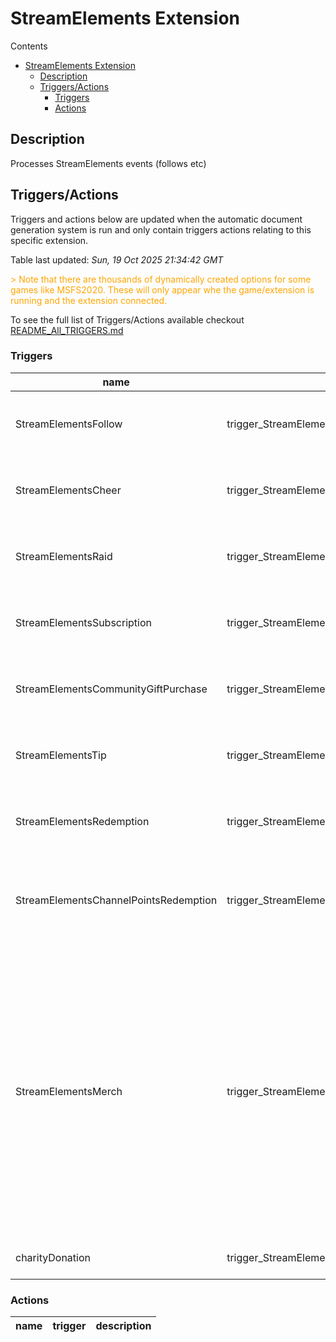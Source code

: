 
# StreamElements Extension

Contents

- [StreamElements Extension](#streamelements-extension)
  - [Description](#description)
  - [Triggers/Actions](#triggersactions)
    - [Triggers](#triggers)
    - [Actions](#actions)

## Description

Processes StreamElements events (follows etc)

## Triggers/Actions



Triggers and actions below are updated when the automatic document generation system is run and only contain triggers actions relating to this specific extension.

Table last updated: *Sun, 19 Oct 2025 21:34:42 GMT*

<div style='color:orange'>> Note that there are thousands of dynamically created options for some games like MSFS2020. These will only appear whe the game/extension is running and the extension connected.</div>

To see the full list of Triggers/Actions available checkout [README_All_TRIGGERS.md](https://github.com/SilenusTA/StreamRoller/blob/master/README_All_TRIGGERS.md)

### Triggers

| name | trigger | description |
| --- | --- | --- |
| StreamElementsFollow | trigger_StreamElementsFollow | Someone followed on the platform specified |
| StreamElementsCheer | trigger_StreamElementsCheer | Someone Cheered on the platform specified |
| StreamElementsRaid | trigger_StreamElementsRaid | Someone Raided on the platform specified |
| StreamElementsSubscription | trigger_StreamElementsSubscription | Someone Subscribed on the platform specified |
| StreamElementsCommunityGiftPurchase | trigger_StreamElementsCommunityGiftPurchase | Someone gifted subs on the platform specified |
| StreamElementsTip | trigger_StreamElementsTip | Someone Tip'd on the platform specified |
| StreamElementsRedemption | trigger_StreamElementsRedemption | Someone Redeemed on the platform specified |
| StreamElementsChannelPointsRedemption | trigger_StreamElementsChannelPointsRedemption | Someone Redeemed Channel Points on the platform specified |
| StreamElementsMerch | trigger_StreamElementsMerch | Someone purchased something on the platform specified, items will contain the 'name price quantity' for that item. Multiple item purchase will have a trigger for each item even if brought in one purchase |
| charityDonation | trigger_StreamElementsCharityDonation | Charity Campaign Donation |


### Actions

| name | trigger | description |
| --- | --- | --- |

